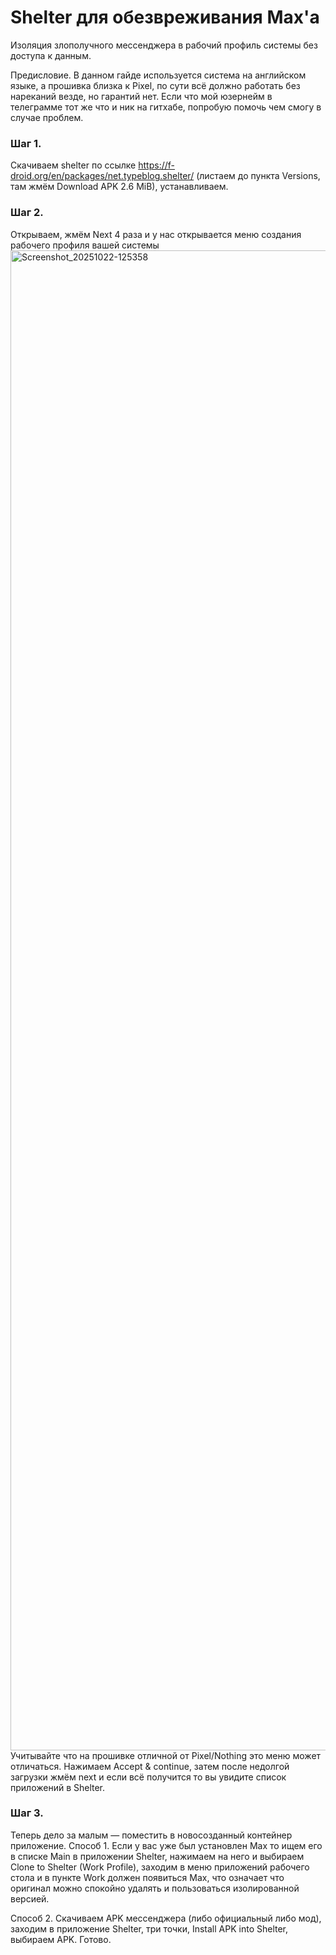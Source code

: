 # Shelter для обезвреживания Max'а
Изоляция злополучного мессенджера в рабочий профиль системы без доступа к данным.

Предисловие.
В данном гайде используется система на английском языке, а прошивка близка к Pixel, по сути всё должно работать без нареканий везде, но гарантий нет. Если что мой юзернейм в телеграмме тот же что и ник на гитхабе, попробую помочь чем смогу в случае проблем.

### Шаг 1.
Скачиваем shelter по ссылке https://f-droid.org/en/packages/net.typeblog.shelter/ (листаем до пункта Versions, там жмём Download APK 2.6 MiB), устанавливаем.
### Шаг 2.
Открываем, жмём Next 4 раза и у нас открывается меню создания рабочего профиля вашей системы
<img width="1080" height="2400" alt="Screenshot_20251022-125358" src="https://github.com/user-attachments/assets/076adcc3-b7ff-488d-a1df-d40c8e202af0" />
Учитывайте что на прошивке отличной от Pixel/Nothing это меню может отличаться.
Нажимаем Accept & continue, затем после недолгой загрузки жмём next и если всё получится то вы увидите список приложений в Shelter.
### Шаг 3.
Теперь дело за малым — поместить в новосозданный контейнер приложение. 
Способ 1.
Если у вас уже был установлен Max то ищем его в списке Main в приложении Shelter, нажимаем на него и выбираем Clone to Shelter (Work Profile), заходим в меню приложений рабочего стола и в пункте Work должен появиться Max, что означает что оригинал можно спокойно удалять и пользоваться изолированной версией.

Способ 2.
Скачиваем APK мессенджера (либо официальный либо мод), заходим в приложение Shelter, три точки, Install APK into Shelter, выбираем APK. Готово.
